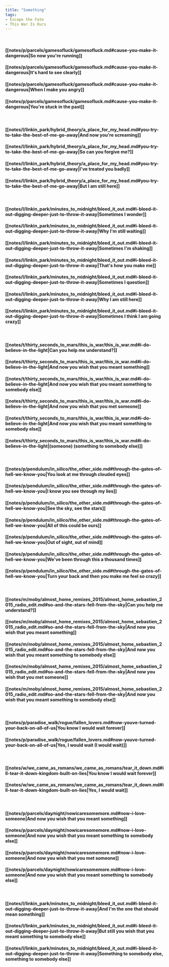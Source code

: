 ```yaml
---
title: "Something"
tags:
- Escape the Fate
- This War Is Ours
---
```

&nbsp;
#### [[notes/p/parcels/gamesofluck/gamesofluck.md#cause-you-make-it-dangerous|So now you're running]]
#### [[notes/p/parcels/gamesofluck/gamesofluck.md#cause-you-make-it-dangerous|It's hard to see clearly]]
#### [[notes/p/parcels/gamesofluck/gamesofluck.md#cause-you-make-it-dangerous|When I make you angry]]
#### [[notes/p/parcels/gamesofluck/gamesofluck.md#cause-you-make-it-dangerous|You're stuck in the past]]
&nbsp;
#### [[notes/l/linkin_park/hybrid_theory/a_place_for_my_head.md#you-try-to-take-the-best-of-me-go-away|And now you're screaming]]
#### [[notes/l/linkin_park/hybrid_theory/a_place_for_my_head.md#you-try-to-take-the-best-of-me-go-away|So can you forgive me?]]
#### [[notes/l/linkin_park/hybrid_theory/a_place_for_my_head.md#you-try-to-take-the-best-of-me-go-away|I've treated you badly]]
#### [[notes/l/linkin_park/hybrid_theory/a_place_for_my_head.md#you-try-to-take-the-best-of-me-go-away|But I am still here]]
&nbsp;
#### [[notes/l/linkin_park/minutes_to_midnight/bleed_it_out.md#i-bleed-it-out-digging-deeper-just-to-throw-it-away|Sometimes I wonder]]
#### [[notes/l/linkin_park/minutes_to_midnight/bleed_it_out.md#i-bleed-it-out-digging-deeper-just-to-throw-it-away|Why I'm still waiting]]
#### [[notes/l/linkin_park/minutes_to_midnight/bleed_it_out.md#i-bleed-it-out-digging-deeper-just-to-throw-it-away|Sometimes I'm shaking]]
#### [[notes/l/linkin_park/minutes_to_midnight/bleed_it_out.md#i-bleed-it-out-digging-deeper-just-to-throw-it-away|That's how you make me]]
#### [[notes/l/linkin_park/minutes_to_midnight/bleed_it_out.md#i-bleed-it-out-digging-deeper-just-to-throw-it-away|Sometimes I question]]
#### [[notes/l/linkin_park/minutes_to_midnight/bleed_it_out.md#i-bleed-it-out-digging-deeper-just-to-throw-it-away|Why I am still here]]
#### [[notes/l/linkin_park/minutes_to_midnight/bleed_it_out.md#i-bleed-it-out-digging-deeper-just-to-throw-it-away|Sometimes I think I am going crazy]]
&nbsp;
#### [[notes/t/thirty_seconds_to_mars/this_is_war/this_is_war.md#i-do-believe-in-the-light|Can you help me understand?]]
#### [[notes/t/thirty_seconds_to_mars/this_is_war/this_is_war.md#i-do-believe-in-the-light|And now you wish that you meant something]]
#### [[notes/t/thirty_seconds_to_mars/this_is_war/this_is_war.md#i-do-believe-in-the-light|And now you wish that you meant something to somebody else]]
#### [[notes/t/thirty_seconds_to_mars/this_is_war/this_is_war.md#i-do-believe-in-the-light|And now you wish that you met someone]]
#### [[notes/t/thirty_seconds_to_mars/this_is_war/this_is_war.md#i-do-believe-in-the-light|And now you wish that you meant something to somebody else]]
#### [[notes/t/thirty_seconds_to_mars/this_is_war/this_is_war.md#i-do-believe-in-the-light|(someone) (something to somebody else)]]
&nbsp;
#### [[notes/p/pendulum/in_silico/the_other_side.md#through-the-gates-of-hell-we-know-you|You look at me through clouded eyes]]
#### [[notes/p/pendulum/in_silico/the_other_side.md#through-the-gates-of-hell-we-know-you|I know you see through my lies]]
#### [[notes/p/pendulum/in_silico/the_other_side.md#through-the-gates-of-hell-we-know-you|See the sky, see the stars]]
#### [[notes/p/pendulum/in_silico/the_other_side.md#through-the-gates-of-hell-we-know-you|All of this could be ours]]
#### [[notes/p/pendulum/in_silico/the_other_side.md#through-the-gates-of-hell-we-know-you|Out of sight, out of mind]]
#### [[notes/p/pendulum/in_silico/the_other_side.md#through-the-gates-of-hell-we-know-you|We've been through this a thousand times]]
#### [[notes/p/pendulum/in_silico/the_other_side.md#through-the-gates-of-hell-we-know-you|Turn your back and then you make me feel so crazy]]
&nbsp;
#### [[notes/m/moby/almost_home_remixes_2015/almost_home_sebastien_2015_radio_edit.md#so-and-the-stars-fell-from-the-sky|Can you help me understand?]]
#### [[notes/m/moby/almost_home_remixes_2015/almost_home_sebastien_2015_radio_edit.md#so-and-the-stars-fell-from-the-sky|And now you wish that you meant something]]
#### [[notes/m/moby/almost_home_remixes_2015/almost_home_sebastien_2015_radio_edit.md#so-and-the-stars-fell-from-the-sky|And now you wish that you meant something to somebody else]]
#### [[notes/m/moby/almost_home_remixes_2015/almost_home_sebastien_2015_radio_edit.md#so-and-the-stars-fell-from-the-sky|And now you wish that you met someone]]
#### [[notes/m/moby/almost_home_remixes_2015/almost_home_sebastien_2015_radio_edit.md#so-and-the-stars-fell-from-the-sky|And now you wish that you meant something to somebody else]]
&nbsp;
#### [[notes/p/paradise_walk/rogue/fallen_lovers.md#now-youve-turned-your-back-on-all-of-us|You know I would wait forever]]
#### [[notes/p/paradise_walk/rogue/fallen_lovers.md#now-youve-turned-your-back-on-all-of-us|Yes, I would wait (I would wait)]]
&nbsp;
#### [[notes/w/we_came_as_romans/we_came_as_romans/tear_it_down.md#ill-tear-it-down-kingdom-built-on-lies|You know I would wait forever]]
#### [[notes/w/we_came_as_romans/we_came_as_romans/tear_it_down.md#ill-tear-it-down-kingdom-built-on-lies|Yes, I would wait]]
&nbsp;
#### [[notes/p/parcels/day∕night/nowicaresomemore.md#now-i-love-someone|And now you wish that you meant something]]
#### [[notes/p/parcels/day∕night/nowicaresomemore.md#now-i-love-someone|And now you wish that you meant something to somebody else]]
#### [[notes/p/parcels/day∕night/nowicaresomemore.md#now-i-love-someone|And now you wish that you met someone]]
#### [[notes/p/parcels/day∕night/nowicaresomemore.md#now-i-love-someone|And now you wish that you meant something to somebody else]]
&nbsp;
#### [[notes/l/linkin_park/minutes_to_midnight/bleed_it_out.md#i-bleed-it-out-digging-deeper-just-to-throw-it-away|And I'm the one that should mean something]]
#### [[notes/l/linkin_park/minutes_to_midnight/bleed_it_out.md#i-bleed-it-out-digging-deeper-just-to-throw-it-away|But still you wish that you meant something to somebody else]]
#### [[notes/l/linkin_park/minutes_to_midnight/bleed_it_out.md#i-bleed-it-out-digging-deeper-just-to-throw-it-away|Something to somebody else, something to somebody else]]
